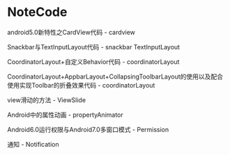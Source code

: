 # NoteCode
android5.0新特性之CardView代码 - cardview

Snackbar与TextInputLayout代码 - snackbar TextlnputLayout

CoordinatorLayout+自定义Behavior代码 - coordinatorLayout

CoordinatorLayout+AppbarLayout+CollapsingToolbarLayout的使用以及配合使用实现Toolbar的折叠效果代码 - coordinatorLayout

view滑动的方法 - ViewSlide

Android中的属性动画 - propertyAnimator

Android6.0运行权限与Android7.0多窗口模式 - Permission

通知 - Notification

